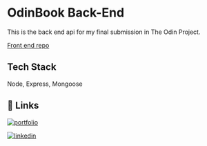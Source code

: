 
# OdinBook Back-End

This is the back end api for my final submission in The Odin Project.

[Front end repo](https://github.com/jakerich1/odinbook)



## Tech Stack

Node, Express, Mongoose


## 🔗 Links
[![portfolio](https://img.shields.io/badge/my_portfolio-000?style=for-the-badge&logo=ko-fi&logoColor=white)](https://jakerich1.github.io/portfolio)

[![linkedin](https://img.shields.io/badge/linkedin-0A66C2?style=for-the-badge&logo=linkedin&logoColor=white)](https://uk.linkedin.com/in/jacob-riches)
